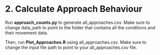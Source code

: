 # 2. Calculate Approach Behaviour

Run **approach_counts.py** to generate all_approaches.csv. Make sure to change data_path to point to the folder that contains all the conditions and their movement data.

Then, run **Plot_Approaches.R** using all_approaches.csv. Make sure to change the input file path to point to your all_approaches.csv file.
